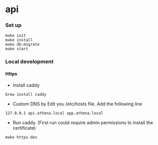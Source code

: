 # api

### Set up
```
make init
make install
make db-migrate
make start
```

### Local development
#### Https 
 - Install caddy
 ```
 brew install caddy
 ```

 - Custom DNS by Edit you /etc/hosts file. Add the following line
 ```
 127.0.0.1 api.athena.local app.athena.local
 ```

  - Run caddy. (First run could require admin permissions to install the certificate)
```
make https-dev
```
